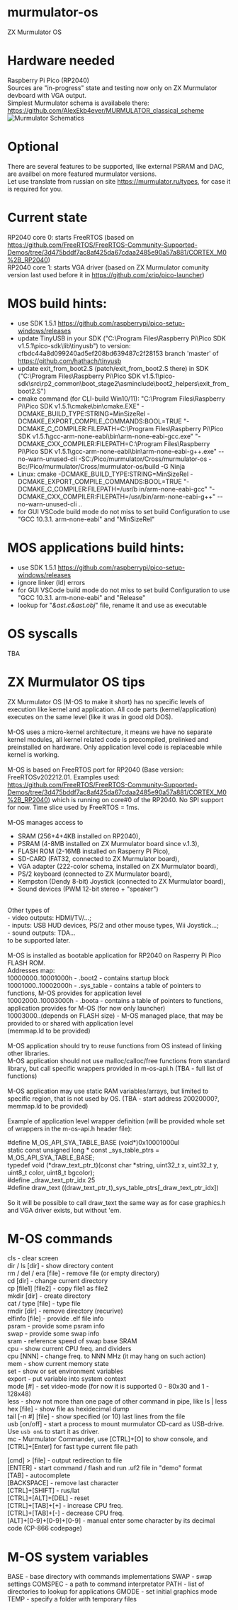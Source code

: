 # murmulator-os
ZX Murmulator OS<br/>

# Hardware needed
Raspberry Pi Pico (RP2040)<br/>
Sources are "in-progress" state and testing now only on ZX Murmulator devboard with VGA output.<br/>
Simplest Murmulator schema is availabele there: https://github.com/AlexEkb4ever/MURMULATOR_classical_scheme<br/>
![Murmulator Schematics](https://github.com/javavi/pico-infonesPlus/blob/main/assets/Murmulator-1_BSchem.JPG)

# Optional
There are several features to be supported, like external PSRAM and DAC, are availbel on more featured murmulator versions.<br/>
Let use translate from russian on site https://murmulator.ru/types, for case it is required for you.

# Current state
RP2040 core 0: starts FreeRTOS (based on https://github.com/FreeRTOS/FreeRTOS-Community-Supported-Demos/tree/3d475bddf7ac8af425da67cdaa2485e90a57a881/CORTEX_M0%2B_RP2040) <br/>
RP2040 core 1: starts VGA driver (based on ZX Murmulator comunity version last used before it in https://github.com/xrip/pico-launcher)

# MOS build hints:
 - use SDK 1.5.1 https://github.com/raspberrypi/pico-setup-windows/releases<br/>
 - update TinyUSB in your SDK ("C:\Program Files\Raspberry Pi\Pico SDK v1.5.1\pico-sdk\lib\tinyusb") to version: cfbdc44a8d099240ad5ef208bd639487c2f28153    branch 'master' of https://github.com/hathach/tinyusb<br/>
 - update exit_from_boot2.S (patch/exit_from_boot2.S there) in SDK ("C:\Program Files\Raspberry Pi\Pico SDK v1.5.1\pico-sdk\src\rp2_common\boot_stage2\asminclude\boot2_helpers\exit_from_boot2.S")<br/>
 - cmake command (for CLI-build Win10/11): "C:\Program Files\Raspberry Pi\Pico SDK v1.5.1\cmake\bin\cmake.EXE" -DCMAKE_BUILD_TYPE:STRING=MinSizeRel -DCMAKE_EXPORT_COMPILE_COMMANDS:BOOL=TRUE "-DCMAKE_C_COMPILER:FILEPATH=C:\Program Files\Raspberry Pi\Pico SDK v1.5.1\gcc-arm-none-eabi\bin\arm-none-eabi-gcc.exe" "-DCMAKE_CXX_COMPILER:FILEPATH=C:\Program Files\Raspberry Pi\Pico SDK v1.5.1\gcc-arm-none-eabi\bin\arm-none-eabi-g++.exe" --no-warn-unused-cli -SC:/Pico/murmulator/Cross/murmulator-os -Bc:/Pico/murmulator/Cross/murmulator-os/build -G Ninja<br/>
 - Linux: cmake -DCMAKE_BUILD_TYPE:STRING=MinSizeRel -DCMAKE_EXPORT_COMPILE_COMMANDS:BOOL=TRUE "-DCMAKE_C_COMPILER:FILEPATH=/usr/b
in/arm-none-eabi-gcc" "-DCMAKE_CXX_COMPILER:FILEPATH=/usr/bin/arm-none-eabi-g++" --no-warn-unused-cli ..<br/>
 - for GUI VSCode build mode do not miss to set build Configuration to use "GCC 10.3.1. arm-none-eabi" and "MinSizeRel"<br/>

# MOS applications build hints:
 - use SDK 1.5.1 https://github.com/raspberrypi/pico-setup-windows/releases<br/>
 - ignore linker (ld) errors<br/>
 - for GUI VSCode build mode do not miss to set build Configuration to use "GCC 10.3.1. arm-none-eabi" and "Release"<br/>
 - lookup for "_&ast.c&ast.obj_" file, rename it and use as executable<br/>

# OS syscalls
TBA

# ZX Murmulator OS tips
ZX Murmulator OS (M-OS to make it short) has no specific levels of execution like kernel and application. All code parts (kernel/application) executes on the same level (like it was in good old DOS).<br/>
<br/>
M-OS uses a micro-kernel architecture, it means we have no separate kernel modules, all kernel related code is precompiled, prelinked and preinstalled on hardware. Only application level code is replaceable while kernel is working.<br/>
<br/>
M-OS is based on FreeRTOS port for RP2040 (Base version: FreeRTOSv202212.01. Examples used: https://github.com/FreeRTOS/FreeRTOS-Community-Supported-Demos/tree/3d475bddf7ac8af425da67cdaa2485e90a57a881/CORTEX_M0%2B_RP2040) which is running on core#0 of the RP2040. No SPI support for now. Time slice used by FreeRTOS = 1ms.<br/>
<br/>
M-OS manages access to<br/>
 - SRAM (256+4+4KB installed on RP2040),<br/>
 - PSRAM (4-8MB installed on ZX Murmulator board since v.1.3),<br/>
 - FLASH ROM (2-16MB installed on Rasperry Pi Pico),<br/>
 - SD-CARD (FAT32, connected to ZX Murmulator board),<br/>
 - VGA adapter (222-color schema, installed on ZX Murmulator board),<br/>
 - PS/2 keyboard (connected to ZX Murmulator board),<br/>
 - Kempston (Dendy 8-bit) Joystick (connected to ZX Murmulator board),<br/>
 - Sound devices (PWM 12-bit stereo + "speaker")<br/>
<br/>
Other types of<br/>
 - video outputs: HDMI/TV/...;<br/>
 - inputs: USB HUD devices, PS/2 and other mouse types, Wii Joystick...;<br/>
 - sound outputs: TDA...<br/>
to be supported later.<br/>
<br/>
M-OS is installed as bootable application for RP2040 on Rasperry Pi Pico FLASH ROM.<br/>
Addresses map:<br/>
10000000..10001000h - .boot2       - contains startup block<br/>
10001000..10002000h - .sys_table   - contains a table of pointers to functions, M-OS provides for application level<br/>
10002000..10003000h - .boota       - contains a table of pointers to functions, application provides for M-OS (for now only launcher)<br/>
10003000..(depends on FLASH size)  - M-OS managed place, that may be provided to or shared with application level<br/>
(memmap.ld to be provided)<br/>
<br/>
M-OS application should try to reuse functions from OS instead of linking other libraries.<br/>
M-OS application should not use malloc/calloc/free functions from standard library, but call specific wrappers provided in m-os-api.h (TBA - full list of functions)<br/>
<br/>
M-OS application may use static RAM variables/arrays, but limited to specific region, that is not used by OS. (TBA - start address 20020000?, memmap.ld to be provided)<br/>
<br/>
Example of application level wrapper definition (will be provided whole set of wrappers in the m-os-api.h header file):<br/>

#define M_OS_API_SYA_TABLE_BASE (void*)0x10001000ul<br/>
static const unsigned long * const _sys_table_ptrs = M_OS_API_SYA_TABLE_BASE;<br/>
typedef void (*draw_text_ptr_t)(const char *string, uint32_t x, uint32_t y, uint8_t color, uint8_t bgcolor);<br/>
#define _draw_text_ptr_idx 25<br/>
#define draw_text ((draw_text_ptr_t)_sys_table_ptrs[_draw_text_ptr_idx])<br/>
<br/>
So it will be possible to call draw_text the same way as for case graphics.h and VGA driver exists, but without 'em.<br/>

# M-OS commands
cls - clear screen<br/>
dir / ls [dir] - show directory content<br/>
rm / del / era [file] - remove file (or empty directory)<br/>
cd [dir] - change current directory<br/>
cp [file1] [file2] - copy file1 as file2<br/>
mkdir [dir] - create directory<br/>
cat / type [file] - type file<br/>
rmdir [dir] - remove directory (recurive)<br/>
elfinfo [file] - provide .elf file info<br/>
psram - provide some psram info<br/>
swap - provide some swap info<br/>
sram - reference speed of swap base SRAM<br/>
cpu - show current CPU freq. and dividers<br/>
cpu [NNN] - change freq. to NNN MHz (it may hang on such action)<br/>
mem - show current memory state<br/>
set - show or set environment variables<br/>
export - put variable into system context<br/>
mode [#] - set video-mode (for now it is supported 0 - 80x30 and 1 - 128x48)<br/>
less - show not more than one page of other command in pipe, like ls | less<br/>
hex [file] - show file as hexidecimal dump<br/>
tail [-n #] [file] - show specified (or 10) last lines from the file<br/>
usb [on/off] - start a process to mount murmulator CD-card as USB-drive. Use `usb on&` to start it as driver.<br/>
mc - Murmulator Commander, use [CTRL]+[O] to show console, and [CTRL]+[Enter] for fast type current file path<br/>

[cmd] &gt; [file] - output redirection to file<br/>
[ENTER] - start command / flash and run .uf2 file in "demo" format<br/>
[TAB] - autocomplete<br/>
[BACKSPACE] - remove last character<br/>
[CTRL]+[SHIFT] - rus/lat<br/>
[CTRL]+[ALT]+[DEL] - reset<br/>
[CTRL]+[TAB]+[+] - increase CPU freq.</br>
[CTRL]+[TAB]+[-] - decrease CPU freq.</br>
[ALT]+[0-9]+[0-9]+[0-9] - manual enter some character by its decimal code (CP-866 codepage)<br/>

# M-OS system variables
BASE - base directory with commands implementations
SWAP - swap settings
COMSPEC - a path to command interpretator
PATH - list of directories to lookup for applications
GMODE - set initial graphics mode
TEMP - specify a folder with temporary files
